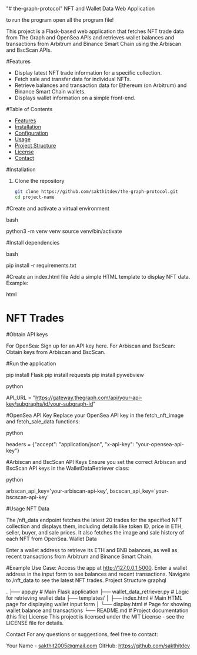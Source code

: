 "# the-graph-protocol"
  NFT and Wallet Data Web Application

to run the program open all the program file!

This project is a Flask-based web application that fetches NFT trade data from The Graph and OpenSea APIs and retrieves wallet balances and transactions from Arbitrum and Binance Smart Chain using the Arbiscan and BscScan APIs.

 #Features
- Display latest NFT trade information for a specific collection.
- Fetch sale and transfer data for individual NFTs.
- Retrieve balances and transaction data for Ethereum (on Arbitrum) and Binance Smart Chain wallets.
- Displays wallet information on a simple front-end.

#Table of Contents
- [Features](#features)
- [Installation](#installation)
- [Configuration](#configuration)
- [Usage](#usage)
- [Project Structure](#project-structure)
- [License](#license)
- [Contact](#contact)

 #Installation

1. Clone the repository
   ```bash
   git clone https://github.com/sakthitdev/the-graph-protocol.git
   cd project-name
#Create and activate a virtual environment

bash

python3 -m venv venv
source venv/bin/activate

#Install dependencies

bash

pip install -r requirements.txt

#Create an index.html file Add a simple HTML template to display NFT data. Example:

html

<!DOCTYPE html>
<html>
<head>
    <title>NFT and Wallet Data</title>
</head>
<body>
    <h1>NFT Trades</h1>
    <div id="nft-data"></div>
    <script>
        fetch('/nft_data')
            .then(response => response.json())
            .then(data => {
                document.getElementById('nft-data').innerHTML = JSON.stringify(data, null, 2);
            });
    </script>
</body>
</html>

#Obtain API keys

For OpenSea: Sign up for an API key here.
For Arbiscan and BscScan: Obtain keys from Arbiscan and BscScan.

#Run the application

pip install Flask
pip install requests
pip install pywebview

python

API_URL = "https://gateway.thegraph.com/api/your-api-key/subgraphs/id/your-subgraph-id"

#OpenSea API Key
Replace your OpenSea API key in the fetch_nft_image and fetch_sale_data functions:

python

headers = {"accept": "application/json", "x-api-key": "your-opensea-api-key"}

#Arbiscan and BscScan API Keys
Ensure you set the correct Arbiscan and BscScan API keys in the WalletDataRetriever class:

python

arbscan_api_key='your-arbiscan-api-key',
bscscan_api_key='your-bscscan-api-key'

#Usage
NFT Data

The /nft_data endpoint fetches the latest 20 trades for the specified NFT collection and displays them, including details like token ID, price in ETH, seller, buyer, and sale prices.
It also fetches the image and sale history of each NFT from OpenSea.
Wallet Data

Enter a wallet address to retrieve its ETH and BNB balances, as well as recent transactions from Arbitrum and Binance Smart Chain.

#Example Use Case:
Access the app at http://127.0.0.1:5000.
Enter a wallet address in the input form to see balances and recent transactions.
Navigate to /nft_data to see the latest NFT trades.
Project Structure
graphql

.
├── app.py                      # Main Flask application
├── wallet_data_retriever.py     # Logic for retrieving wallet data
├── templates/
│   ├── index.html               # Main HTML page for displaying wallet input form
│   └── display.html             # Page for showing wallet balance and transactions
└── README.md                    # Project documentation (this file)
License
This project is licensed under the MIT License - see the LICENSE file for details.

Contact
For any questions or suggestions, feel free to contact:

Your Name - sakthit2005@gmail.com
GitHub: https://github.com/sakthitdev




